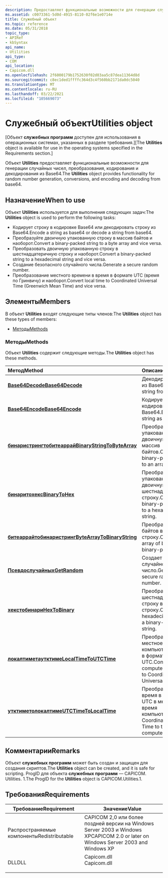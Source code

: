 ```yaml
---
description: Предоставляет функциональные возможности для генерации случайных чисел, преобразования и кодирования и декодирования из Base64.
ms.assetid: c0073361-5d0d-4915-8110-02f6e1e0714e
title: Служебный объект
ms.topic: reference
ms.date: 05/31/2018
topic_type:
- APIRef
- kbSyntax
api_name:
- Utilities
api_type:
- COM
api_location:
- Capicom.dll
ms.openlocfilehash: 2f6000179b1752630f02d03aa5c87dea11364d8d
ms.sourcegitcommit: c8ec1ded1ffffc364d3c4f560bb2171da0dc5040
ms.translationtype: MT
ms.contentlocale: ru-RU
ms.lasthandoff: 03/22/2021
ms.locfileid: "105669073"
---
```

# <a name="utilities-object"></a><span data-ttu-id="7270f-103">Служебный объект</span><span class="sxs-lookup"><span data-stu-id="7270f-103">Utilities object</span></span>

<span data-ttu-id="7270f-104">\[Объект **служебных программ** доступен для использования в операционных системах, указанных в разделе требования.\]</span><span class="sxs-lookup"><span data-stu-id="7270f-104">\[The **Utilities** object is available for use in the operating systems specified in the Requirements section.\]</span></span>

<span data-ttu-id="7270f-105">Объект **Utilities** предоставляет функциональные возможности для генерации случайных чисел, преобразования, кодирования и декодирования из Base64.</span><span class="sxs-lookup"><span data-stu-id="7270f-105">The **Utilities** object provides functionality for random number generation, conversions, and encoding and decoding from base64.</span></span>

## <a name="when-to-use"></a><span data-ttu-id="7270f-106">Назначение</span><span class="sxs-lookup"><span data-stu-id="7270f-106">When to use</span></span>

<span data-ttu-id="7270f-107">Объект **Utilities** используется для выполнения следующих задач:</span><span class="sxs-lookup"><span data-stu-id="7270f-107">The **Utilities** object is used to perform the following tasks:</span></span>

-   <span data-ttu-id="7270f-108">Кодирует строку в кодировке Base64 или декодировать строку из Base64.</span><span class="sxs-lookup"><span data-stu-id="7270f-108">Encode a string as base64 or decode a string from base64.</span></span>
-   <span data-ttu-id="7270f-109">Преобразуйте двоичную упакованную строку в массив байтов и наоборот.</span><span class="sxs-lookup"><span data-stu-id="7270f-109">Convert a binary-packed string to a byte array and vice versa.</span></span>
-   <span data-ttu-id="7270f-110">Преобразовать двоичную упакованную строку в шестнадцатеричную строку и наоборот.</span><span class="sxs-lookup"><span data-stu-id="7270f-110">Convert a binary-packed string to a hexadecimal string and vice versa.</span></span>
-   <span data-ttu-id="7270f-111">Создание безопасного случайного числа.</span><span class="sxs-lookup"><span data-stu-id="7270f-111">Generate a secure random number.</span></span>
-   <span data-ttu-id="7270f-112">Преобразование местного времени в время в формате UTC (время по Гринвичу) и наоборот.</span><span class="sxs-lookup"><span data-stu-id="7270f-112">Convert local time to Coordinated Universal Time (Greenwich Mean Time) and vice versa.</span></span>

## <a name="members"></a><span data-ttu-id="7270f-113">Элементы</span><span class="sxs-lookup"><span data-stu-id="7270f-113">Members</span></span>

<span data-ttu-id="7270f-114">В объект **Utilities** входят следующие типы членов:</span><span class="sxs-lookup"><span data-stu-id="7270f-114">The **Utilities** object has these types of members:</span></span>

-   [<span data-ttu-id="7270f-115">Методы</span><span class="sxs-lookup"><span data-stu-id="7270f-115">Methods</span></span>](#methods)

### <a name="methods"></a><span data-ttu-id="7270f-116">Методы</span><span class="sxs-lookup"><span data-stu-id="7270f-116">Methods</span></span>

<span data-ttu-id="7270f-117">Объект **Utilities** содержит следующие методы.</span><span class="sxs-lookup"><span data-stu-id="7270f-117">The **Utilities** object has these methods.</span></span>



| <span data-ttu-id="7270f-118">Метод</span><span class="sxs-lookup"><span data-stu-id="7270f-118">Method</span></span>                                                               | <span data-ttu-id="7270f-119">Описание</span><span class="sxs-lookup"><span data-stu-id="7270f-119">Description</span></span>                                                                  |
|:---------------------------------------------------------------------|:-----------------------------------------------------------------------------|
| [<span data-ttu-id="7270f-120">**Base64Decode**</span><span class="sxs-lookup"><span data-stu-id="7270f-120">**Base64Decode**</span></span>](utilities-base64decode.md)                       | <span data-ttu-id="7270f-121">Декодирует строку из Base64.</span><span class="sxs-lookup"><span data-stu-id="7270f-121">Decodes a string from base64.</span></span><br/>                                     |
| [<span data-ttu-id="7270f-122">**Base64Encode**</span><span class="sxs-lookup"><span data-stu-id="7270f-122">**Base64Encode**</span></span>](utilities-base64encode.md)                       | <span data-ttu-id="7270f-123">Кодирует строку в кодировке Base64.</span><span class="sxs-lookup"><span data-stu-id="7270f-123">Encodes a string as base64.</span></span><br/>                                       |
| [<span data-ttu-id="7270f-124">**бинаристрингтобитеаррай**</span><span class="sxs-lookup"><span data-stu-id="7270f-124">**BinaryStringToByteArray**</span></span>](utilities-binarystringtobytearray.md) | <span data-ttu-id="7270f-125">Преобразует упакованную двоичную строку в массив байтов.</span><span class="sxs-lookup"><span data-stu-id="7270f-125">Converts a binary-packed string to an array of bytes.</span></span><br/>             |
| [<span data-ttu-id="7270f-126">**бинаритохекс**</span><span class="sxs-lookup"><span data-stu-id="7270f-126">**BinaryToHex**</span></span>](utilities-binarytohex.md)                         | <span data-ttu-id="7270f-127">Преобразует упакованную двоичную строку в шестнадцатеричную строку.</span><span class="sxs-lookup"><span data-stu-id="7270f-127">Converts a binary-packed string to a hexadecimal string.</span></span><br/>          |
| [<span data-ttu-id="7270f-128">**битеаррайтобинаристринг**</span><span class="sxs-lookup"><span data-stu-id="7270f-128">**ByteArrayToBinaryString**</span></span>](utilities-bytearraytobinarystring.md) | <span data-ttu-id="7270f-129">Преобразует массив байтов в двоичную строку.</span><span class="sxs-lookup"><span data-stu-id="7270f-129">Converts an array of bytes to a binary-packed string.</span></span><br/>             |
| [<span data-ttu-id="7270f-130">**Псевдослучайных**</span><span class="sxs-lookup"><span data-stu-id="7270f-130">**GetRandom**</span></span>](utilities-getrandom.md)                             | <span data-ttu-id="7270f-131">Создает безопасное случайное число.</span><span class="sxs-lookup"><span data-stu-id="7270f-131">Generates a secure random number.</span></span><br/>                                 |
| [<span data-ttu-id="7270f-132">**хекстобинари**</span><span class="sxs-lookup"><span data-stu-id="7270f-132">**HexToBinary**</span></span>](utilities-hextobinary.md)                         | <span data-ttu-id="7270f-133">Преобразует шестнадцатеричную строку в двоичную строку.</span><span class="sxs-lookup"><span data-stu-id="7270f-133">Converts a hexadecimal string to a binary-packed string.</span></span><br/>          |
| [<span data-ttu-id="7270f-134">**локалтиметаутктиме**</span><span class="sxs-lookup"><span data-stu-id="7270f-134">**LocalTimeToUTCTime**</span></span>](utilities-localtimetoutctime.md)           | <span data-ttu-id="7270f-135">Преобразует местное время компьютера в время в формате UTC.</span><span class="sxs-lookup"><span data-stu-id="7270f-135">Converts the computer's local time to Coordinated Universal Time.</span></span><br/> |
| [<span data-ttu-id="7270f-136">**утктиметолокалтиме**</span><span class="sxs-lookup"><span data-stu-id="7270f-136">**UTCTimeToLocalTime**</span></span>](utilities-utctimetolocaltime.md)           | <span data-ttu-id="7270f-137">Преобразовывает время в формате UTC в местное время компьютера.</span><span class="sxs-lookup"><span data-stu-id="7270f-137">Converts Coordinated Universal Time to the computer's local time.</span></span><br/> |



 

## <a name="remarks"></a><span data-ttu-id="7270f-138">Комментарии</span><span class="sxs-lookup"><span data-stu-id="7270f-138">Remarks</span></span>

<span data-ttu-id="7270f-139">Объект **служебных программ** может быть создан и защищен для создания скриптов.</span><span class="sxs-lookup"><span data-stu-id="7270f-139">The **Utilities** object can be created, and it is safe for scripting.</span></span> <span data-ttu-id="7270f-140">ProgID для объекта **служебных программ** — CAPICOM. Utilities. 1.</span><span class="sxs-lookup"><span data-stu-id="7270f-140">The ProgID for the **Utilities** object is CAPICOM.Utilities.1.</span></span>

## <a name="requirements"></a><span data-ttu-id="7270f-141">Требования</span><span class="sxs-lookup"><span data-stu-id="7270f-141">Requirements</span></span>



| <span data-ttu-id="7270f-142">Требование</span><span class="sxs-lookup"><span data-stu-id="7270f-142">Requirement</span></span> | <span data-ttu-id="7270f-143">Значение</span><span class="sxs-lookup"><span data-stu-id="7270f-143">Value</span></span> |
|----------------------------|----------------------------------------------------------------------------------------|
| <span data-ttu-id="7270f-144">Распространяемые компоненты</span><span class="sxs-lookup"><span data-stu-id="7270f-144">Redistributable</span></span><br/> | <span data-ttu-id="7270f-145">CAPICOM 2,0 или более поздней версии на Windows Server 2003 и Windows XP</span><span class="sxs-lookup"><span data-stu-id="7270f-145">CAPICOM 2.0 or later on Windows Server 2003 and Windows XP</span></span><br/>                  |
| <span data-ttu-id="7270f-146">DLL</span><span class="sxs-lookup"><span data-stu-id="7270f-146">DLL</span></span><br/>             | <dl> <span data-ttu-id="7270f-147"><dt>Capicom.dll</dt></span><span class="sxs-lookup"><span data-stu-id="7270f-147"><dt>Capicom.dll</dt></span></span> </dl> |



 

 




